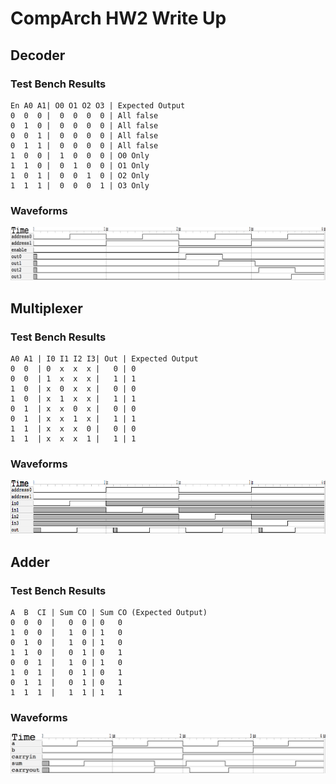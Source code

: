 # CompArch HW2 Write Up

## Decoder

### Test Bench Results
```
En A0 A1| O0 O1 O2 O3 | Expected Output
0  0  0 |  0  0  0  0 | All false
0  1  0 |  0  0  0  0 | All false
0  0  1 |  0  0  0  0 | All false
0  1  1 |  0  0  0  0 | All false
1  0  0 |  1  0  0  0 | O0 Only
1  1  0 |  0  1  0  0 | O1 Only
1  0  1 |  0  0  1  0 | O2 Only
1  1  1 |  0  0  0  1 | O3 Only
```
### Waveforms
![Decoder Waveforms](decoder.png "Decoder Waveforms")


## Multiplexer
### Test Bench Results
```
A0 A1 | I0 I1 I2 I3| Out | Expected Output
0  0  | 0  x  x  x |   0 | 0
0  0  | 1  x  x  x |   1 | 1
1  0  | x  0  x  x |   0 | 0
1  0  | x  1  x  x |   1 | 1
0  1  | x  x  0  x |   0 | 0
0  1  | x  x  1  x |   1 | 1
1  1  | x  x  x  0 |   0 | 0
1  1  | x  x  x  1 |   1 | 1 
```
### Waveforms
![Multiplexer Waveforms](multiplexer.png "Multiplexer Waveforms")


## Adder
### Test Bench Results
```
A  B  CI | Sum CO | Sum CO (Expected Output)
0  0  0  |   0  0 | 0   0
1  0  0  |   1  0 | 1   0
0  1  0  |   1  0 | 1   0
1  1  0  |   0  1 | 0   1
0  0  1  |   1  0 | 1   0
1  0  1  |   0  1 | 0   1
0  1  1  |   0  1 | 0   1
1  1  1  |   1  1 | 1   1
```
### Waveforms
![Adder Waveforms](adder.png "Adder Waveforms")
